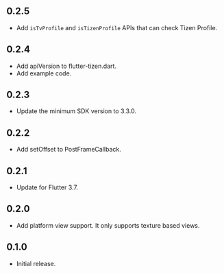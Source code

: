 ## 0.2.5

* Add `isTvProfile` and `isTizenProfile` APIs that can check Tizen Profile.

## 0.2.4

* Add apiVersion to flutter-tizen.dart.
* Add example code.

## 0.2.3

* Update the minimum SDK version to 3.3.0.

## 0.2.2

* Add setOffset to PostFrameCallback.

## 0.2.1

* Update for Flutter 3.7.

## 0.2.0

* Add platform view support. It only supports texture based views.

## 0.1.0

* Initial release.
